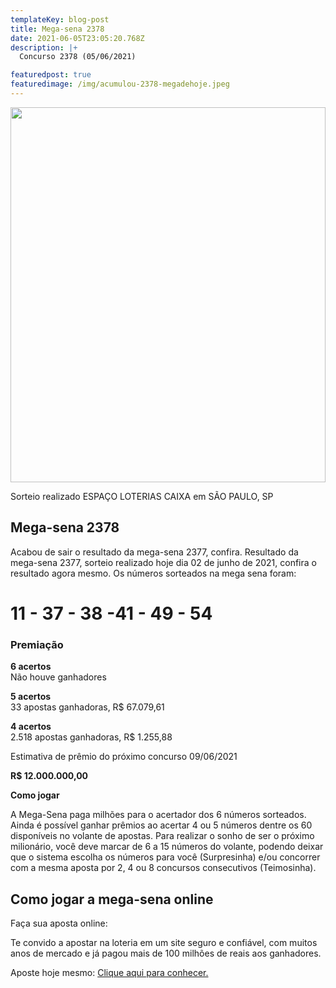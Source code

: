 ```yaml
---
templateKey: blog-post
title: Mega-sena 2378
date: 2021-06-05T23:05:20.768Z
description: |+
  Concurso 2378 (05/06/2021)

featuredpost: true
featuredimage: /img/acumulou-2378-megadehoje.jpeg
---
```

<div><img height="600" width= "100%"src="blob:https://www.megadehoje.com/084ea860-7306-4e76-848d-7903d56c981e"></div>

Sorteio realizado ESPAÇO LOTERIAS CAIXA em SÃO PAULO, SP

## Mega-sena 2378

Acabou de sair o resultado da mega-sena 2377, confira. Resultado da mega-sena 2377, sorteio realizado hoje dia 02 de junho de 2021, confira o resultado agora mesmo. Os números sorteados na mega sena foram:

# 11 - 37 - 38  -41 - 49 - 54

### Premiação

**6 acertos**\
Não houve ganhadores

**5 acertos**\
33 apostas ganhadoras, R$ 67.079,61

**4 acertos**\
2.518 apostas ganhadoras, R$ 1.255,88

Estimativa de prêmio do próximo concurso 09/06/2021

**R$ 12.000.000,00**

**Como jogar**

A Mega-Sena paga milhões para o acertador dos 6 números sorteados. Ainda é possível ganhar prêmios ao acertar 4 ou 5 números dentre os 60 disponíveis no volante de apostas. Para realizar o sonho de ser o próximo milionário, você deve marcar de 6 a 15 números do volante, podendo deixar que o sistema escolha os números para você (Surpresinha) e/ou concorrer com a mesma aposta por 2, 4 ou 8 concursos consecutivos (Teimosinha).

## **Como jogar a mega-sena online**

Faça sua aposta online:

Te convido a apostar na loteria em um site seguro e confiável, com muitos anos de mercado e já pagou mais de 100 milhões de reais aos ganhadores.

Aposte hoje mesmo: [Clique aqui para conhecer.](http://bit.ly/aposte-online)